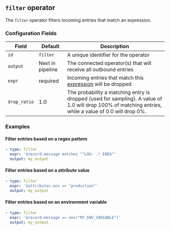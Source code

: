 ## `filter` operator

The `filter` operator filters incoming entries that match an expression.

### Configuration Fields

| Field        | Default          | Description                                                                                     |
| ---          | ---              | ---                                                                                             |
| `id`         | `filter`         | A unique identifier for the operator                                                            |
| `output`     | Next in pipeline | The connected operator(s) that will receive all outbound entries                                |
| `expr`       | required         | Incoming entries that match this [expression](/docs/types/expression.md) will be dropped        |
| `drop_ratio` | 1.0              | The probability a matching entry is dropped (used for sampling). A value of 1.0 will drop 100% of matching entries, while a value of 0.0 will drop 0%. |

### Examples

#### Filter entries based on a regex pattern

```yaml
- type: filter
  expr: '$record.message matches "^LOG: .* END$"'
  output: my_output
```

#### Filter entries based on a attribute value

```yaml
- type: filter
  expr: '$attributes.env == "production"'
  output: my_output
```

#### Filter entries based on an environment variable

```yaml
- type: filter
  expr: '$record.message == env("MY_ENV_VARIABLE")'
  output: my_output
```
